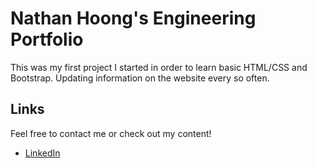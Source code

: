 # Nathan Hoong's Engineering Portfolio

This was my first project I started in order to learn basic HTML/CSS and Bootstrap. Updating information on the website every so often.

## Links

 Feel free to contact me or check out my content!

* [LinkedIn](https://www.linkedin.com/in/nhoong/)
